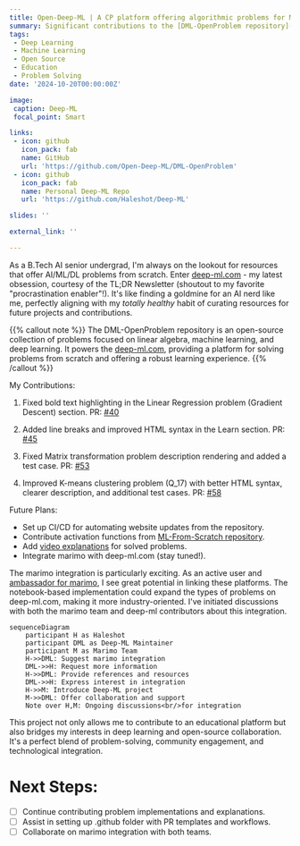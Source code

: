 ```yaml
---
title: Open-Deep-ML | A CP platform offering algorithmic problems for ML practitioners
summary: Significant contributions to the [DML-OpenProblem repository](https://github.com/Open-Deep-ML/DML-OpenProblem), which powers the [deep-ml.com](https://www.deep-ml.com/) website. These contributions include bug fixes, documentation improvements, and future plans for enhancing the platform's functionality and user experience.
tags:
 - Deep Learning
 - Machine Learning
 - Open Source
 - Education
 - Problem Solving
date: '2024-10-20T00:00:00Z'

image:
 caption: Deep-ML
 focal_point: Smart

links:
 - icon: github
   icon_pack: fab
   name: GitHub
   url: 'https://github.com/Open-Deep-ML/DML-OpenProblem'
 - icon: github
   icon_pack: fab
   name: Personal Deep-ML Repo
   url: 'https://github.com/Haleshot/Deep-ML'

slides: ''

external_link: ''

---
```


As a B.Tech AI senior undergrad, I'm always on the lookout for resources that offer AI/ML/DL problems from scratch. Enter [deep-ml.com](https://github.com/Open-Deep-ML/DML-OpenProblem) - my latest obsession, courtesy of the TL;DR Newsletter (shoutout to my favorite "procrastination enabler"!). It's like finding a goldmine for an AI nerd like me, perfectly aligning with my *totally healthy* habit of curating resources for future projects and contributions.

{{% callout note %}}
The DML-OpenProblem repository is an open-source collection of problems focused on linear algebra, machine learning, and deep learning. It powers the [deep-ml.com](https://github.com/Open-Deep-ML/DML-OpenProblem), providing a platform for solving problems from scratch and offering a robust learning experience.
{{% /callout %}}

My Contributions:

1. Fixed bold text highlighting in the Linear Regression problem (Gradient Descent) section.
   PR: [#40](https://github.com/Open-Deep-ML/DML-OpenProblem/pull/40)

2. Added line breaks and improved HTML syntax in the Learn section.
   PR: [#45](https://github.com/Open-Deep-ML/DML-OpenProblem/pull/45)

3. Fixed Matrix transformation problem description rendering and added a test case.
   PR: [#53](https://github.com/Open-Deep-ML/DML-OpenProblem/pull/53)

4. Improved K-means clustering problem (Q_17) with better HTML syntax, clearer description, and additional test cases.
   PR: [#58](https://github.com/Open-Deep-ML/DML-OpenProblem/pull/58)

Future Plans:
- Set up CI/CD for automating website updates from the repository.
- Contribute activation functions from [ML-From-Scratch repository](https://github.com/eriklindernoren/ML-From-Scratch/blob/master/mlfromscratch/deep_learning/activation_functions.py).
- Add [video explanations](https://x.com/real_deep_ml/status/1846537201846214746) for solved problems.
- Integrate marimo with deep-ml.com (stay tuned!).

The marimo integration is particularly exciting. As an active user and [ambassador for marimo](https://marimo.io/ambassadors), I see great potential in linking these platforms. The notebook-based implementation could expand the types of problems on deep-ml.com, making it more industry-oriented. I've initiated discussions with both the marimo team and deep-ml contributors about this integration.

```mermaid
sequenceDiagram
    participant H as Haleshot
    participant DML as Deep-ML Maintainer
    participant M as Marimo Team
    H->>DML: Suggest marimo integration
    DML->>H: Request more information
    H->>DML: Provide references and resources
    DML->>H: Express interest in integration
    H->>M: Introduce Deep-ML project
    M->>DML: Offer collaboration and support
    Note over H,M: Ongoing discussions<br/>for integration
```

This project not only allows me to contribute to an educational platform but also bridges my interests in deep learning and open-source collaboration. It's a perfect blend of problem-solving, community engagement, and technological integration.

# Next Steps:
 - [ ] Continue contributing problem implementations and explanations.
 - [ ] Assist in setting up .github folder with PR templates and workflows.
 - [ ] Collaborate on marimo integration with both teams.
